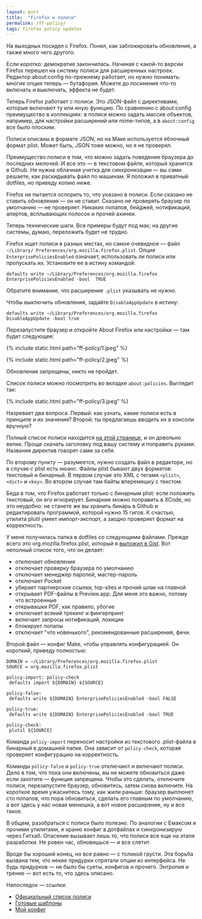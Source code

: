 ```yaml
---
layout: post
title:  "Firefox и полиси"
permalink: /ff-policy/
tags: firefox policy updates
---
```


На выходных посидел с Firefox. Понял, как заблокировать обновления, а также
много чего другого.

Если коротко: демократия закончилась. Начиная с какой-то версии Firefox перешел
на систему полиси для расширенных настроек. Редактор about:config по-прежнему
работает, но нужно понимать: многие опции теперь — бутафория. Можете до
посинения что-то включать и выключать, эффекта не будет.

Теперь Firefox работает с полиси. Это JSON-файл с директивами, которые включают
ту или иную функцию. По сравнению с about:config преимущество в коллекциях: в
полиси можно задать массив объектов, например, для настройки расширений или
mime-типов, а в `about:config` все было плоским.

Полиси описаны в формате JSON, но на Маке используется яблочный формат plist.
Может быть, JSON тоже можно, но я не проверял.

Преимущество полиси в том, что можно задать поведение браузера до последних
мелочей. И все это — в текстовом файле, который хранится в Github. Не нужна
облачная учетка для синхронизации — вы сами решаете, как раскидывать файл по
машинам. Я положил в приватный dotfiles, но приведу копию ниже.

Firefox не пытается оспорить то, что указано в полиси. Если сказано не ставить
обновления — он не ставит. Сказано не проверять браузер по умолчанию — не
проверяет. Никаких попапов, бейджей, нотификаций, алертов, всплывающих полосок и
прочей ахинеи.

Теперь технические шаги. Все примеры будут под мак; на другие системы, думаю,
переложить будет не трудно.

Firefox ищет полиси в разных местах, но самое очевидное — файл `~/Library/
Preferences/org.mozilla.firefox.plist`. Опция `EnterprisePoliciesEnabled`
означает, использовать ли полиси или пропускать их. Установите ее в истину
командой:

~~~
defaults write ~/Library/Preferences/org.mozilla.firefox EnterprisePoliciesEnabled -bool  TRUE
~~~

Обратите внимание, что расширение `.plist` указывать не нужно.

Чтобы выключить обновления, задайте `DisableAppUpdate` в истину:

~~~
defaults write ~/Library/Preferences/org.mozilla.firefox DisableAppUpdate -bool true
~~~

Перезапустите браузер и откройте About Firefox или настройки — там будет
следующее:

{% include static.html path="ff-policy/1.jpeg" %}

{% include static.html path="ff-policy/2.jpeg" %}

Обновления запрещены, никто не пройдет.

Список полиси можно посмотреть во вкладке `about:policies`. Выглядит так:

{% include static.html path="ff-policy/3.jpeg" %}

[templates]: https://mozilla.github.io/policy-templates/

Назревает два вопроса. Первый: как узнать, какие полиси есть в принципе и их
значения? Второй: ты предлагаешь вводить их в консоли вручную?

Полный список полиси находится [на этой странице][templates], и он довольно
велик. Проще скачать заголовку под вашу систему и поправить руками. Названия
директив говорят сами за себя.

По второму пункту — разумеется, нужно создать файл в редакторе, но в случае с
plist есть нюанс. Файлы plist бывают двух форматов: текстовый и бинарный. В
первом случае это XML с тегами `<plist>`, `<dict>` и `<key>`. Во втором случае
там байты вперемешку с текстом.

Беда в том, что Firefox работает только с бинарным plist: если положить
текстовый, он его игнорирует. Бинарник можно поправить в XCode, но это неудобно:
не станете же вы хранить бинарь в Github и редактировать программой, которой
нужно 15 гигов. К счастью, утилита plutil умеет импорт-экспорт, а заодно
проверяет формат на корректность.

[gist]: https://gist.github.com/igrishaev/4e0603f0129a62c335f2f38676059753

У меня получилась папка в dotfiles со следующими файлами. Прежде всего это
org.mozilla.firefox.plist, который я [выложил в Gist][gist]. Вот неполный список
того, что он делает:

- отключает обновления
- отключает проверку браузера по умолчанию
- отключает менеджер паролей, мастер-пароль
- отключает Pocket
- убирает партнерские ссылки, top-sites и прочий шлак на главной
- открывает PDF-файлы в Preview.app. Для меня это важно, потому что встроенные
- открывашки PDF, как правило, убогие
- отключает всякий трекинг и фингерпринт
- включает запросы нотификаций, локиции
- блокирует попапы
- отключает "что новенького", рекомендованные расширения, фичи.

Второй файл — конфиг Make, чтобы управлять конфигурацией. Он короткий,
приведу полностью:

~~~
DOMAIN = ~/Library/Preferences/org.mozilla.firefox.plist
SOURCE = org.mozilla.firefox.plist

policy-import: policy-check
 defaults import ${DOMAIN} ${SOURCE}

policy-false:
 defaults write ${DOMAIN} EnterprisePoliciesEnabled -bool FALSE

policy-true:
 defaults write ${DOMAIN} EnterprisePoliciesEnabled -bool TRUE

policy-check:
 plutil ${SOURCE}
~~~

Команда `policy-import` переносит настройки из текстового .plist-файла в бинарный в
домашней папке. Она зависит от `policy-check`, которая проверяет конфигурацию на
корректность.

Команды `policy-false` и `policy-true` отключают и включают полиси. Дело в том,
что пока они включены, вы не можете обновиться даже если захотите — функция
запрещена. Чтобы это сделать, отключите полиси, перезапустите браузер,
обновитесь, затем снова включите. На короткое время ужаснитесь тому, как жили
раньше: браузер выплюнет сто попапов, что пора обновиться, сделать его главным
по умолчанию, а вот здесь у нас новая менюшка, а вот новое расширение, ну и все
такое.

В общем, разобраться с полиси было полезно. По аналогии с Емаксом и прочими
утилитами, я храню конфиг в дотфайлах и синхронизирую через Гитхаб. Опасение
вызывает лишь то, что полиси все еще на этапе разработки. Не ровен час,
обновишься — и все слетит.

Вроде бы хороший конец, но все равно — с толикой грусти. Эта борьба вызвана тем,
что некие придурки спрятали опции из интерфейса. Не будь придурков — не было бы
суеты, конфигов и прочего. Энтропия и трение — вот есть то, что здесь описано.

Напоследок — ссылки:

- [Официальный список полиси](https://mozilla.github.io/policy-templates/)
- [Готовые шаблоны](https://github.com/mozilla/policy-templates/blob/master/mac/org.mozilla.firefox.plist)
- [Мой конфиг](https://gist.github.com/igrishaev/4e0603f0129a62c335f2f38676059753)
